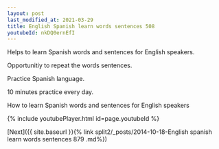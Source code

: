 ```yaml
---
layout: post
last_modified_at: 2021-03-29
title: English Spanish learn words sentences 508 
youtubeId: nkDQ0ernEfI
---
```

 
 
Helps to learn Spanish words and sentences for English speakers.

Opportunitiy to repeat the words sentences. 

Practice Spanish language. 
 
10 minutes practice every day. 
 
How to learn Spanish words and sentences for English speakers 
 
{% include youtubePlayer.html id=page.youtubeId %}
 
 
[Next]({{ site.baseurl }}{% link  split2/_posts/2014-10-18-English spanish learn words sentences 879 .md%})
 
